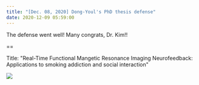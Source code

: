 ```yaml
---
title: "[Dec. 08, 2020] Dong-Youl's PhD thesis defense"
date: 2020-12-09 05:59:00
---
```


The defense went well! Many congrats, Dr. Kim!!

==

Title: "Real-Time Functional Mangetic Resonance Imaging Neurofeedback: Applications to smoking addiction and social interaction"

![](http://bspl.korea.ac.kr/Board/Lab_News/PhD_defence_DY_20dec08.png)

